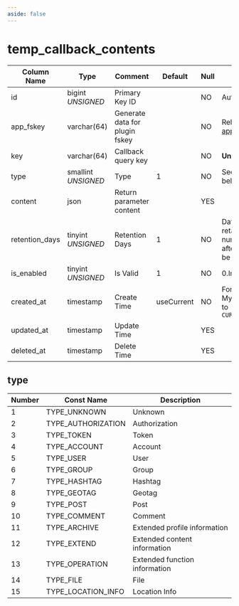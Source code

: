 ```yaml
---
aside: false
---
```


# temp_callback_contents

| Column Name | Type | Comment | Default | Null | Remark |
| --- | --- | --- | --- | --- | --- |
| id | bigint *UNSIGNED* | Primary Key ID |  | NO | Auto Increment |
| app_fskey | varchar(64) | Generate data for plugin fskey |  | NO | Related field [apps->fskey](../apps/apps.md) |
| key | varchar(64) | Callback query key |  | NO | **Unique value** |
| type | smallint *UNSIGNED* | Type | 1 | NO | See description below |
| content | json | Return parameter content |  | YES |  |
| retention_days | tinyint *UNSIGNED* | Retention Days | 1 | NO | Data can be retained for a number of days, after which it can be deleted. |
| is_enabled | tinyint *UNSIGNED* | Is Valid | 1 | NO | 0.Invalid / 1.Valid |
| created_at | timestamp | Create Time | useCurrent | NO | For example, MySQL defaults to `CURRENT_TIMESTAMP` |
| updated_at | timestamp | Update Time |  | YES |  |
| deleted_at | timestamp | Delete Time |  | YES |  |

## type

| Number | Const Name | Description |
| --- | --- | --- |
| 1 | TYPE_UNKNOWN | Unknown |
| 2 | TYPE_AUTHORIZATION | Authorization |
| 3 | TYPE_TOKEN | Token |
| 4 | TYPE_ACCOUNT | Account |
| 5 | TYPE_USER | User |
| 6 | TYPE_GROUP | Group |
| 7 | TYPE_HASHTAG | Hashtag |
| 8 | TYPE_GEOTAG | Geotag |
| 9 | TYPE_POST | Post |
| 10 | TYPE_COMMENT | Comment |
| 11 | TYPE_ARCHIVE | Extended profile information |
| 12 | TYPE_EXTEND | Extended content information |
| 13 | TYPE_OPERATION | Extended function information |
| 14 | TYPE_FILE | File |
| 15 | TYPE_LOCATION_INFO | Location Info |

